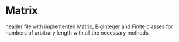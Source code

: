 # Matrix
header file with implemented Matrix, BigInteger and Finite classes for numbers of arbitrary length with all the necessary methods
